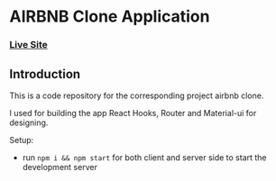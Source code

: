 # AIRBNB Clone Application

### [Live Site](https://airbnb-clone-5f238.web.app/)

## Introduction
This is a code repository for the corresponding project airbnb clone. 

I used for building the app React Hooks, Router and Material-ui for designing.

Setup:
- run ```npm i && npm start``` for both client and server side to start the development server

